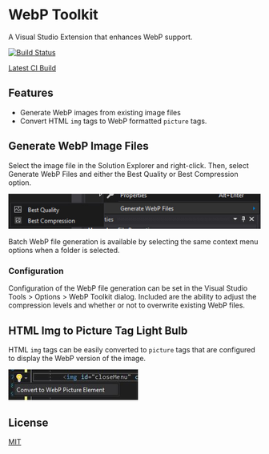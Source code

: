 # WebP Toolkit
A Visual Studio Extension that enhances WebP support.

[![Build Status](https://dev.azure.com/kyleherzog/WebpToolkit/_apis/build/status/WebpToolkit?branchName=master)](https://dev.azure.com/kyleherzog/WebpToolkit/_build/latest?definitionId=12&branchName=master)

[Latest CI Build](https://www.vsixgallery.com/extension/WebpToolkit.3c6bbdde-9aa2-4b8a-b6e8-732cf3bfac87)

## Features
- Generate WebP images from existing image files
- Convert HTML `img` tags to WebP formatted `picture` tags.

## Generate WebP Image Files
Select the image file in the Solution Explorer and right-click.  Then, select Generate WebP Files and either the Best Quality or Best Compression option.

![Generate Context Menu](art/generate-context.jpg)

Batch WebP file generation is available by selecting the same context menu options when a folder is selected.

### Configuration
Configuration of the WebP file generation can be set in the Visual Studio Tools > Options > WebP Toolkit dialog. Included are the ability to adjust the compression levels and whether or not to overwrite existing WebP files.

## HTML Img to Picture Tag Light Bulb
HTML `img` tags can be easily converted to `picture` tags that are configured to display the WebP version of the image.

![Img to Picture Tag](art/img-to-picture.jpg)

## License
[MIT](LICENSE)